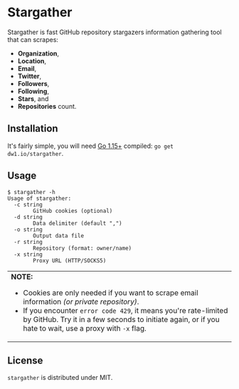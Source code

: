 # Stargather

Stargather is fast GitHub repository stargazers information gathering tool that can scrapes:
- **Organization**,
- **Location**,
- **Email**,
- **Twitter**,
- **Followers**,
- **Following**,
- **Stars**, and
- **Repositories** count.

## Installation

It's fairly simple, you will need [Go 1.15+](https://golang.org/doc/install) compiled: `go get dw1.io/stargather`.

## Usage

```console
$ stargather -h
Usage of stargather:
  -c string
        GitHub cookies (optional)
  -d string
        Data delimiter (default ",")
  -o string
        Output data file
  -r string
        Repository (format: owner/name)
  -x string
        Proxy URL (HTTP/SOCKS5)
```

<table>
	<td>
		<b>NOTE:</b>
		<ul>
			<li>Cookies are only needed if you want to scrape email information <i>(or private repository)</i>.</li>
			<li>If you encounter <code>error code 429</code>, it means you're rate-limited by GitHub. Try it in a few seconds to initiate again, or if you hate to wait, use a proxy with <code>-x</code> flag.</li>
		</ul>
	</td>
</table>

## License

`stargather` is distributed under MIT.